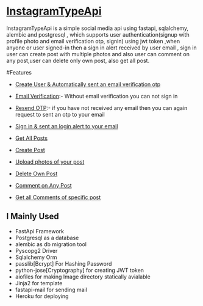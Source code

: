 # [InstagramTypeApi](https://sid-social.herokuapp.com/docs) 

InstagramTypeApi is a simple social media api using fastapi, sqlalchemy, alembic and postgresql , which supports user authentication(signup with profile photo and email verification otp, signin) using jwt token ,when anyone or user signed-in then a sign in alert received by user email ,
sign in user can create post with multiple photos and also user can comment on any post,user can delete only own post, also get all post.


#Features 

- [Create User & Automatically sent an email verification otp](https://sid-social.herokuapp.com/docs#/Users/create_users_users_post)

- [Email Verification](https://sid-social.herokuapp.com/docs#/Users/email_verification_users_email_verify_get):- Without email 
verification you can not sign in

- [Resend OTP](https://sid-social.herokuapp.com/docs#/Users/resend_users_resend_otp_post):- if you have not received any email then you can again request to sent an otp to your email 

- [Sign in & sent an login alert to your email](https://sid-social.herokuapp.com/docs#/Authentication/login_login_post)

- [Get All Posts](https://sid-social.herokuapp.com/docs#/Posts/posts_post_all_get)

- [Create Post ](https://sid-social.herokuapp.com/docs#/Posts/create_post_post_post)

- [Upload photos of your post](https://sid-social.herokuapp.com/docs#/Posts/upload_image_post_image_post)

- [Delete Own Post](https://sid-social.herokuapp.com/docs#/Posts/delete_post_post_delete__id__get)

- [Comment on Any Post](https://sid-social.herokuapp.com/docs#/Comments/create_comments_post)

- [Get all Comments of specific post](https://sid-social.herokuapp.com/docs#/Comments/commments_comments_all__post_id__get)



## I Mainly Used 

- FastApi Framework
- Postgresql as a database
- alembic as db migration tool
- Pyscopg2 Driver
- Sqlalchemy Orm
- passlib[Bcrypt] For Hashing Password
- python-jose[Cryptography] for creating JWT token
- aiofiles for making Image directory statically avialable
- Jinja2 for template
- fastapi-mail for sending mail
- Heroku for deploying
